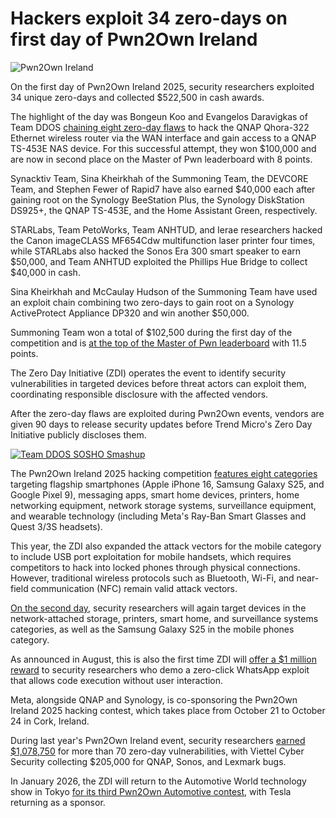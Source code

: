 # Hackers exploit 34 zero-days on first day of Pwn2Own Ireland

![Pwn2Own Ireland](https://www.bleepstatic.com/content/hl-images/2025/08/01/Pwn2Own-Ireland.jpg)

On the first day of Pwn2Own Ireland 2025, security researchers exploited 34 unique zero-days and collected $522,500 in cash awards.

The highlight of the day was Bongeun Koo and Evangelos Daravigkas of Team DDOS [chaining eight zero-day flaws](https://x.com/thezdi/status/1980577113330839941) to hack the QNAP Qhora-322 Ethernet wireless router via the WAN interface and gain access to a QNAP TS-453E NAS device. For this successful attempt, they won $100,000 and are now in second place on the Master of Pwn leaderboard with 8 points.

Synacktiv Team, Sina Kheirkhah of the Summoning Team, the DEVCORE Team, and Stephen Fewer of Rapid7 have also earned $40,000 each after gaining root on the Synology BeeStation Plus, the Synology DiskStation DS925+, the QNAP TS-453E, and the Home Assistant Green, respectively.

STARLabs, Team PetoWorks, Team ANHTUD, and Ierae researchers hacked the Canon imageCLASS MF654Cdw multifunction laser printer four times, while STARLabs also hacked the Sonos Era 300 smart speaker to earn $50,000, and Team ANHTUD exploited the Phillips Hue Bridge to collect $40,000 in cash.

Sina Kheirkhah and McCaulay Hudson of the Summoning Team have used an exploit chain combining two zero-days to gain root on a Synology ActiveProtect Appliance DP320 and win another $50,000.

Summoning Team won a total of $102,500 during the first day of the competition and is [at the top of the Master of Pwn leaderboard](https://x.com/thezdi/status/1980679327768256540) with 11.5 points.

The Zero Day Initiative (ZDI) operates the event to identify security vulnerabilities in targeted devices before threat actors can exploit them, coordinating responsible disclosure with the affected vendors.

After the zero-day flaws are exploited during Pwn2Own events, vendors are given 90 days to release security updates before Trend Micro's Zero Day Initiative publicly discloses them.

[![Team DDOS SOSHO Smashup](https://www.bleepstatic.com/images/news/u/1109292/2025/Team%20DDOS%20SOSHO%20Smashup.jpg)](https://bsky.app/profile/thezdi.bsky.social/post/3m3p3mlzmcc27)

​The Pwn2Own Ireland 2025 hacking competition [features eight categories](https://www.zerodayinitiative.com/blog/2025/7/30/pwn2own-returns-to-ireland-with-a-one-million-dollar-whatsapp-target) targeting flagship smartphones (Apple iPhone 16, Samsung Galaxy S25, and Google Pixel 9), messaging apps, smart home devices, printers, home networking equipment, network storage systems, surveillance equipment, and wearable technology (including Meta's Ray-Ban Smart Glasses and Quest 3/3S headsets).

This year, the ZDI also expanded the attack vectors for the mobile category to include USB port exploitation for mobile handsets, which requires competitors to hack into locked phones through physical connections. However, traditional wireless protocols such as Bluetooth, Wi-Fi, and near-field communication (NFC) remain valid attack vectors.

[On the second day](https://www.zerodayinitiative.com/blog/2025/20/pwn2own-ireland-2025-the-full-schedule#:~:text=Wednesday%2C%20October%2022%20%E2%80%93%200930), security researchers will again target devices in the network-attached storage, printers, smart home, and surveillance systems categories, as well as the Samsung Galaxy S25 in the mobile phones category.

As announced in August, this is also the first time ZDI will [offer a $1 million reward](https://www.bleepingcomputer.com/news/security/pwn2own-hacking-contest-pays-1-million-for-whatsapp-exploit/) to security researchers who demo a zero-click WhatsApp exploit that allows code execution without user interaction.

Meta, alongside QNAP and Synology, is co-sponsoring the Pwn2Own Ireland 2025 hacking contest, which takes place from October 21 to October 24 in Cork, Ireland.

During last year's Pwn2Own Ireland event, security researchers [earned $1,078,750](https://www.bleepingcomputer.com/news/security/over-70-zero-day-flaws-get-hackers-1-million-at-pwn2own-ireland/) for more than 70 zero-day vulnerabilities, with Viettel Cyber Security collecting $205,000 for QNAP, Sonos, and Lexmark bugs.

In January 2026, the ZDI will return to the Automotive World technology show in Tokyo [for its third Pwn2Own Automotive contest](https://www.zerodayinitiative.com/blog/2025/10/16/pwn2own-automotive-returns-to-tokyo-with-expanded-chargers-and-more), with Tesla returning as a sponsor.